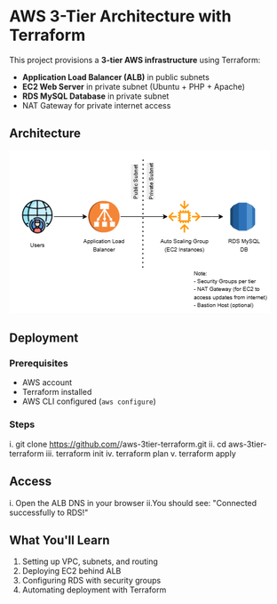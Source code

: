 # AWS 3-Tier Architecture with Terraform

This project provisions a **3-tier AWS infrastructure** using Terraform:
- **Application Load Balancer (ALB)** in public subnets
- **EC2 Web Server** in private subnet (Ubuntu + PHP + Apache)
- **RDS MySQL Database** in private subnet
- NAT Gateway for private internet access

## Architecture
![Architecture Diagram](aws-3tier-infra.png)

## Deployment
### Prerequisites
- AWS account
- Terraform installed
- AWS CLI configured (`aws configure`)

### Steps
i. git clone https://github.com/<your-username>/aws-3tier-terraform.git
ii. cd aws-3tier-terraform
iii. terraform init
iv. terraform plan
v. terraform apply

## Access
i. Open the ALB DNS in your browser
ii.You should see: "Connected successfully to RDS!"

## What You'll Learn
1. Setting up VPC, subnets, and routing
2. Deploying EC2 behind ALB
3. Configuring RDS with security groups
4. Automating deployment with Terraform
